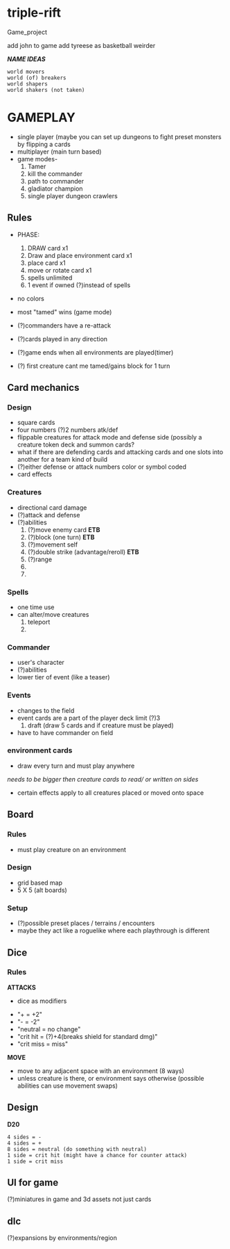 # triple-rift
Game_project

add john to game
add tyreese as basketball weirder 

***NAME IDEAS***
```
world movers
world (of) breakers
world shapers
world shakers (not taken)
```

# GAMEPLAY
- single player (maybe you can set up dungeons to fight preset monsters by flipping a cards
- multiplayer (main turn based)
- game modes-
  1. Tamer 
  2. kill the commander
  3. path to commander
  4. gladiator champion
  5. single player dungeon crawlers

## Rules
- PHASE:
  1. DRAW card x1 
  2. Draw and place environment card x1 
  3. place card x1 
  4. move or rotate card x1 
  5. spells unlimited 
  6. 1 event if owned (?)instead of spells

- no colors 
- most "tamed" wins (game mode)
- (?)commanders have a re-attack
- (?)cards played in any direction
- (?)game ends when all environments are played(timer)
- (?) first creature cant me tamed/gains block for 1 turn

## Card mechanics

### Design
- square cards
- four numbers (?)2 numbers atk/def
- flippable creatures for attack mode and defense side (possibly a creature token deck and summon cards?
- what if there are defending cards and attacking cards and one slots into another for a team kind of build
- (?)either defense or attack numbers color or symbol coded
- card effects

### Creatures
- directional card damage
- (?)attack and defense
- (?)abilities
   1. (?)move enemy card **ETB**
   2. (?)block (one turn) **ETB**
   3. (?)movement self 
   4. (?)double strike (advantage/reroll) **ETB**
   5. (?)range 
   6. 
   7. 

### Spells
- one time use
- can alter/move creatures
  1. teleport
  2. 

### Commander
- user's character
- (?)abilities
- lower tier of event (like a teaser)
   

### Events
- changes to the field
- event cards are a part of the player deck limit (?)3
  1. draft (draw 5 cards and if creature must be played)
- have to have commander on field

### environment cards
- draw every turn and must play anywhere

*needs to be bigger then creature cards to read/ or written on sides*
- certain effects apply to all creatures placed or moved onto space


## Board

### Rules
- must play creature on an environment


### Design
- grid based map
- 5 X 5 (alt boards)

### Setup
- (?)possible preset places / terrains / encounters
- maybe they act like a roguelike where each playthrough is different

## Dice 

### Rules
**ATTACKS**
- dice as modifiers
<!-- - 3 d4 modifiers with plus, minus, crit hit, crit miss
    - majority wins:
```
    1. + + - = + (+1)
    2. + + C = + (+1)
    3. + + + = + (+2)
    4. - - - = - (-2)
    5. - - + = - (-1)
    6. - - C = - (-1)
    7. + - C = 0 (0)
    8. C C -/+ = C (+/- 3{2})
    9. C C C = C+/- (+4/miss)
``` -->
- "+ = +2"
- "- = -2"
- "neutral = no change"
- "crit hit = (?)+4(breaks shield for standard dmg)"
- "crit miss = miss"


**MOVE**
- move to any adjacent space with an environment (8 ways)
- unless creature is there, or environment says otherwise (possible abilities can use movement swaps)

## Design
**D20**
```
4 sides = -
4 sides = +
8 sides = neutral (do something with neutral)
1 side = crit hit (might have a chance for counter attack)
1 side = crit miss
```
## UI for game
(?)miniatures in game and 3d assets not just cards


## dlc
(?)expansions by environments/region
